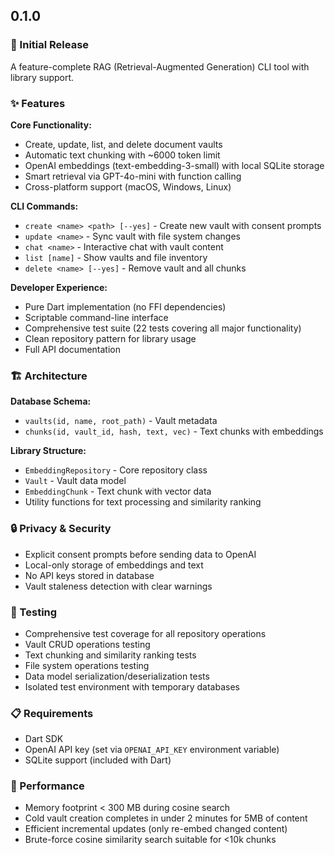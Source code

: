 ## 0.1.0

### 🎉 Initial Release

A feature-complete RAG (Retrieval-Augmented Generation) CLI tool with library support.

### ✨ Features

**Core Functionality:**
- Create, update, list, and delete document vaults
- Automatic text chunking with ~6000 token limit
- OpenAI embeddings (text-embedding-3-small) with local SQLite storage
- Smart retrieval via GPT-4o-mini with function calling
- Cross-platform support (macOS, Windows, Linux)

**CLI Commands:**
- `create <name> <path> [--yes]` - Create new vault with consent prompts
- `update <name>` - Sync vault with file system changes
- `chat <name>` - Interactive chat with vault content
- `list [name]` - Show vaults and file inventory
- `delete <name> [--yes]` - Remove vault and all chunks

**Developer Experience:**
- Pure Dart implementation (no FFI dependencies)
- Scriptable command-line interface
- Comprehensive test suite (22 tests covering all major functionality)
- Clean repository pattern for library usage
- Full API documentation

### 🏗️ Architecture

**Database Schema:**
- `vaults(id, name, root_path)` - Vault metadata
- `chunks(id, vault_id, hash, text, vec)` - Text chunks with embeddings

**Library Structure:**
- `EmbeddingRepository` - Core repository class
- `Vault` - Vault data model
- `EmbeddingChunk` - Text chunk with vector data
- Utility functions for text processing and similarity ranking

### 🔒 Privacy & Security

- Explicit consent prompts before sending data to OpenAI
- Local-only storage of embeddings and text
- No API keys stored in database
- Vault staleness detection with clear warnings

### 🧪 Testing

- Comprehensive test coverage for all repository operations
- Vault CRUD operations testing
- Text chunking and similarity ranking tests
- File system operations testing
- Data model serialization/deserialization tests
- Isolated test environment with temporary databases

### 📋 Requirements

- Dart SDK
- OpenAI API key (set via `OPENAI_API_KEY` environment variable)
- SQLite support (included with Dart)

### 🎯 Performance

- Memory footprint < 300 MB during cosine search
- Cold vault creation completes in under 2 minutes for 5MB of content
- Efficient incremental updates (only re-embed changed content)
- Brute-force cosine similarity search suitable for <10k chunks
